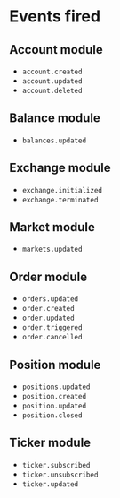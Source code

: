 # Events fired

## Account module
- `account.created`
- `account.updated`
- `account.deleted`

## Balance module
- `balances.updated`

## Exchange module
- `exchange.initialized`
- `exchange.terminated`

## Market module
- `markets.updated`

## Order module
- `orders.updated`
- `order.created`
- `order.updated`
- `order.triggered`
- `order.cancelled`

## Position module
- `positions.updated`
- `position.created`
- `position.updated`
- `position.closed`

## Ticker module
- `ticker.subscribed`
- `ticker.unsubscribed`
- `ticker.updated`